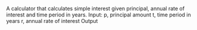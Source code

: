 A calculator that calculates simple interest given principal, annual rate of interest and time period in years.
Input:
   p, principal amount
   t, time period in years
   r, annual rate of interest
Output
